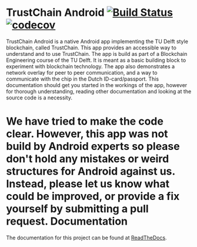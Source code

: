 TrustChain Android [![Build Status](https://travis-ci.org/klikooo/CS4160-trustchain-android.svg?branch=master)](https://travis-ci.org/klikooo/CS4160-trustchain-android) [![codecov](https://codecov.io/gh/klikooo/CS4160-trustchain-android/branch/master/graph/badge.svg)](https://codecov.io/gh/klikooo/CS4160-trustchain-android)
==================

TrustChain Android is a native Android app implementing the TU Delft style blockchain, called TrustChain. This app provides an accessible way to understand and to use TrustChain. The app is build as part of a Blockchain Engineering course of the TU Delft. It is meant as a basic building block to experiment with blockchain technology. The app also demonstrates a network overlay for peer to peer communication, and a way to communicate with the chip in the Dutch ID-card/passport. This documentation should get you started in the workings of the app, however for thorough understanding, reading other documentation and looking at the source code is a necessity.

We have tried to make the code clear. However, this app was not build by Android experts so please don't hold any mistakes or weird structures for Android against us. Instead, please let us know what could be improved, or provide a fix yourself by submitting a pull request.
Documentation
=============
The documentation for this project can be found at [ReadTheDocs](http://trustchain-android.readthedocs.org).

